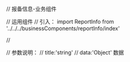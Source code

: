 // 报备信息-业务组件

// 运用组件
   // 引入： import ReportInfo from '../../../businessComponents/reportInfo/index'

   // <ReportInfo title='认购信息'  data={data}/>

// 参数说明：
   // title:'string' 
   // data:'Object' 数据
